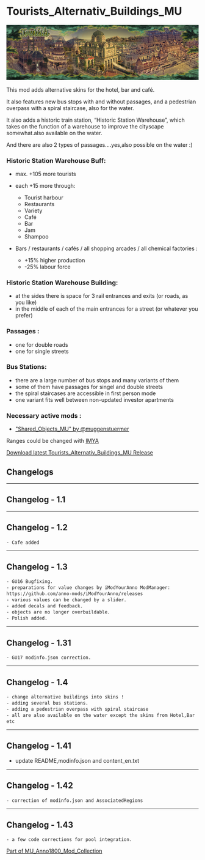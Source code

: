 # Tourists_Alternativ_Buildings_MU

![](../doc/tourists_banner.jpg)

This mod adds alternative skins for the hotel, bar and café.

It also features new bus stops with and without passages, and a pedestrian overpass with a spiral staircase, also for the water.

It also adds a historic train station, “Historic Station Warehouse”, which takes on the function of a warehouse to improve the cityscape somewhat.also available on the water.

And there are also 2 types of passages....yes,also possible on the water :)


### Historic Station Warehouse Buff:

- max. +105 more tourists
- each +15 more through:
	- Tourist harbour
	- Restaurants
	- Variety
	- Café
	- Bar
	- Jam
	- Shampoo
	
- Bars / restaurants / cafés / all shopping arcades / all chemical factories :
	- +15% higher production
	- -25% labour force

### Historic Station Warehouse Building:

- at the sides there is space for 3 rail entrances and exits (or roads, as you like)
- in the middle of each of the main entrances for a street (or whatever you prefer)

### Passages :

- one for double roads
- one for single streets

### Bus Stations:

- there are a large number of bus stops and many variants of them
- some of them have passages for singel and double streets
- the spiral staircases are accessible in first person mode
- one variant fits well between non-updated investor apartments



### Necessary active mods :

- ["Shared_Objects_MU" by @muggenstuermer](https://mod.io/g/anno-1800/m/sharedobjectsmu)



Ranges could be changed with [IMYA](https://github.com/anno-mods/iModYourAnno)

[Download latest Tourists_Alternativ_Buildings_MU Release](https://github.com/muggenstuermer/MU_Anno1800_Mod_Collection/releases/latest)


## Changelogs

---------------------------
Changelog - 1.1
---------------------------

---------------------------
Changelog - 1.2
---------------------------
	- Cafe added

---------------------------
Changelog - 1.3
---------------------------
	- GU16 Bugfixing.
	- preparations for value changes by iModYourAnno ModManager: https://github.com/anno-mods/iModYourAnno/releases
	- various values can be changed by a slider.
	- added decals and feedback.
	- objects are no longer overbuildable.
	- Polish added.
	
---------------------------
Changelog - 1.31
---------------------------
	- GU17 modinfo.json correction.
	
---------------------------
Changelog - 1.4
---------------------------
	- change alternative buildings into skins !
	- adding several bus stations.
	- adding a pedestrian overpass with spiral staircase
	- all are also available on the water except the skins from Hotel,Bar etc
	
---------------------------
Changelog - 1.41
---------------------------

- update README,modinfo.json and content_en.txt

---------------------------
Changelog - 1.42
---------------------------

	- correction of modinfo.json and AssociatedRegions
	
---------------------------
Changelog - 1.43
---------------------------

	- a few code corrections for pool integration.
	
	
	
[Part of MU_Anno1800_Mod_Collection](https://github.com/muggenstuermer/MU_Anno1800_Mod_Collection)